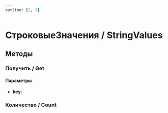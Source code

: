 ```yaml
---
outline: [2, 3]
---
```


# СтроковыеЗначения / StringValues


## Методы


### Получить / Get


#### Параметры

* **key**: 

### Количество / Count

